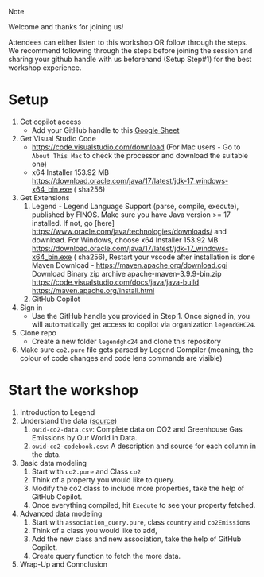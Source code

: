 > [!NOTE]
> Welcome and thanks for joining us!
> 
> Attendees can either listen to this workshop OR follow through the steps. We recommend following through the steps before joining the session and sharing your github handle with us beforehand (Setup Step#1) for the best workshop experience.

# Setup
1. Get copilot access
   - Add your GitHub handle to this [Google Sheet](https://docs.google.com/spreadsheets/d/1QqDxL9qk7N_aGFwiMALmyB7PiKMBS3_ZtNNfv4yaKHk/edit?usp=sharing)
2. Get Visual Studio Code
   - https://code.visualstudio.com/download (For Mac users - Go to `About This Mac` to check the processor and download the suitable one)
   - x64 Installer	153.92 MB	
https://download.oracle.com/java/17/latest/jdk-17_windows-x64_bin.exe ( sha256)
3. Get Extensions 
   1. Legend - Legend Language Support (parse, compile, execute), published by FINOS.
      Make sure you have Java version >= 17 installed. If not, go [here] https://www.oracle.com/java/technologies/downloads/ and download.
      For Windows, choose x64 Installer	153.92 MB	
                     https://download.oracle.com/java/17/latest/jdk-17_windows-x64_bin.exe ( sha256), Restart your vscode after installation is done
      Maven Download - https://maven.apache.org/download.cgi
      Download Binary zip archive	apache-maven-3.9.9-bin.zip
      https://code.visualstudio.com/docs/java/java-build 
      https://maven.apache.org/install.html 
   3. GitHub Copilot
4. Sign in
   - Use the GitHub handle you provided in Step 1. Once signed in, you will automatically get access to copilot via organization `legendGHC24`.
5. Clone repo
   - Create a new folder `legendghc24` and clone this repository
6. Make sure `co2.pure` file gets parsed by Legend Compiler (meaning, the colour of code changes and code lens commands are visible)

# Start the workshop
1. Introduction to Legend
2. Understand the data ([source](https://github.com/owid/co2-data))
   1. `owid-co2-data.csv`: Complete data on CO2 and Greenhouse Gas Emissions by Our World in Data.
   2. `owid-co2-codebook.csv`: A description and source for each column in the data.
3. Basic data modeling
   1. Start with `co2.pure` and Class `co2`
   2. Think of a property you would like to query.
   3. Modify the co2 class to include more properties, take the help of GitHub Copilot.
   4. Once everything compiled, hit `Execute` to see your property fetched.
4. Advanced data modeling
   1. Start with `association_query.pure`, class `country` and `co2Emissions`
   2. Think of a class you would like to add,
   3. Add the new class and new association, take the help of GitHub Copilot.
   4. Create query function to fetch the more data.
5. Wrap-Up and Connclusion

